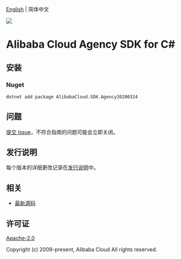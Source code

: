 [English](README.md) | 简体中文

![](https://aliyunsdk-pages.alicdn.com/icons/AlibabaCloud.svg)

# Alibaba Cloud Agency SDK for C#

## 安装

### Nuget

```bash
dotnet add package AlibabaCloud.SDK.Agency20200324
```

## 问题

[提交 Issue](https://github.com/aliyun/alibabacloud-csharp-sdk/issues/new)，不符合指南的问题可能会立即关闭。

## 发行说明

每个版本的详细更改记录在[发行说明](./ChangeLog.md)中。

## 相关

* [最新源码](https://github.com/aliyun/alibabacloud-csharp-sdk/)

## 许可证

[Apache-2.0](http://www.apache.org/licenses/LICENSE-2.0)

Copyright (c) 2009-present, Alibaba Cloud All rights reserved.
